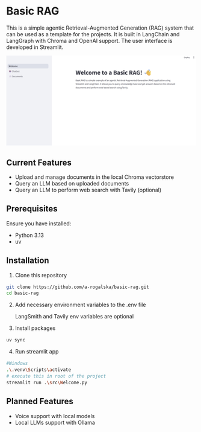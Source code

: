 # Basic RAG
This is a simple agentic Retrieval-Augmented Generation (RAG) system that can be used as a template for the projects. It is built in LangChain and LangGraph with Chroma and OpenAI support. The user interface is developed in Streamlit.

![](/files/ui.png)

## Current Features
* Upload and manage documents in the local Chroma vectorstore
* Query an LLM based on uploaded documents
* Query an LLM to perform web search with Tavily (optional)

## Prerequisites
Ensure you have installed:

- Python 3.13
- uv

## Installation
1. Clone this repository
```bash
git clone https://github.com/a-rogalska/basic-rag.git
cd basic-rag
```

2. Add necessary environment variables to the .env file

    LangSmith and Tavily env variables are optional

3. Install packages
```bash
uv sync
```

4. Run streamlit app
```bash
#Windows
.\.venv\Scripts\activate
# execute this in root of the project
streamlit run .\src\Welcome.py
```

## Planned Features
* Voice support with local models
* Local LLMs support with Ollama